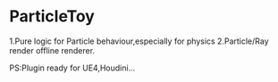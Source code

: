 # ParticleToy
1.Pure logic for Particle behaviour,especially for physics
2.Particle/Ray render offline renderer.

PS:Plugin ready for UE4,Houdini...
